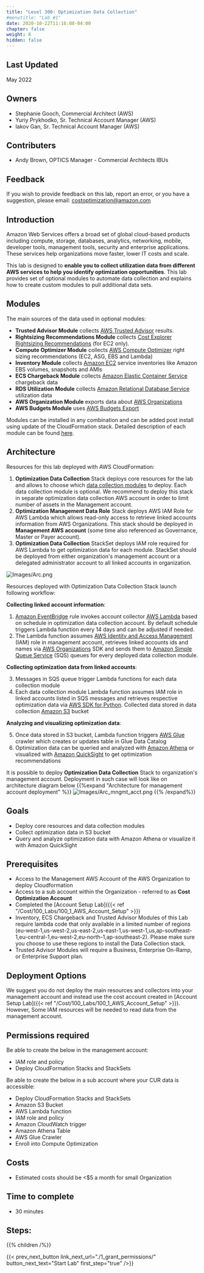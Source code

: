 ```yaml
---
title: "Level 300: Optimization Data Collection"
#menutitle: "Lab #1"
date: 2020-10-22T11:16:08-04:00
chapter: false
weight: 8
hidden: false
---
```

## Last Updated
May 2022

## Owners
- Stephanie Gooch, Commercial Architect (AWS)
- Yuriy Prykhodko, Sr. Technical Account Manager (AWS)
- Iakov Gan, Sr. Technical Account Manager (AWS)

## Contributers 
- Andy Brown, OPTICS Manager - Commercial Architects IBUs

## Feedback
If you wish to provide feedback on this lab, report an error, or you have a suggestion, please email: costoptimization@amazon.com

## Introduction
Amazon Web Services offers a broad set of global cloud-based products including compute, storage, databases, analytics, networking, mobile, developer tools, management tools, security and enterprise applications. These services help organizations move faster, lower IT costs and scale.

This lab is designed to **enable you to collect utilization data from different AWS services to help you identify optimization opportunities**. This lab provides set of optional modules to automate data collection and explains how to create custom modules to pull additional data sets. 

## Modules
The main sources of the data used in optional modules:

* **Trusted Advisor Module** collects [AWS Trusted Advisor](https://aws.amazon.com/premiumsupport/technology/trusted-advisor/) results.
* **Rightsizing Recommendations Module** collects [Cost Explorer Rightsizing Recommendations](https://docs.aws.amazon.com/awsaccountbilling/latest/aboutv2/ce-rightsizing.html) (for EC2 only).
* **Compute Optimizer Module** collects [AWS Compute Optimizer](https://aws.amazon.com/compute-optimizer/) right sizing recommendations (EC2, ASG, EBS and Lambda)
* **Inventory Module** collects [Amazon EC2](https://aws.amazon.com/ec2/) service inventories like Amazon EBS volumes, snapshots and AMIs
* **ECS Chargeback Module** collects [Amazon Elastic Container Service](https://aws.amazon.com/ecs/) chargeback data
* **RDS Utilization Module** collects [Amazon Relational Database Service](https://aws.amazon.com/rds/) utilization data
* **AWS Organization Module** exports data about [AWS Organizations](https://aws.amazon.com/organizations/)
* **AWS Budgets Module** uses [AWS Budgets Export](https://aws.amazon.com/aws-cost-management/aws-budgets/)

Modules can be installed in any combination and can be added post install using update of the CloudFormation stack. Detailed description of each module can be found [here](../3_data_collection_modules).

## Architecture 
Resources for this lab deployed with AWS CloudFormation:
1. **Optimization Data Collection** Stack deploys core resources for the lab and allows to choose which [data collection modules](../300_optimization_data_collection/3_data_collection_modules) to deploy. Each data collection module is optional. We recommend to deploy this stack in separate optimization data collection AWS account in order to limit number of assets in the Management account. 
1. **Optimization Management Data Role** Stack deploys AWS IAM Role for AWS Lambda which allows read-only access to retrieve linked accounts information from AWS Organizations. This stack should be deployed in **Management AWS account** (some time also referenced as Governance, Master or Payer account).
1. **Optimization Data Collection** StackSet deploys IAM role required for AWS Lambda to get optimization data for each module. StackSet should be deployed from either organization's management account or a delegated administrator account to all linked accounts in organization. 

![Images/Arc.png](/Cost/300_Optimization_Data_Collection/Images/Arc.png)

Resources deployed with Optimization Data Collection Stack launch following workflow:

**Collecting linked account information**: 
1. [Amazon EventBridge](https://aws.amazon.com/eventbridge/) rule invokes account collector [AWS Lambda](https://aws.amazon.com/lambda/) based on schedule in optimization data collection account. By default schedule triggers Lambda function every 14 days and can be adjusted if needed.
2. The Lambda function assumes [AWS Identity and Access Management](https://aws.amazon.com/iam/) (IAM) role in management account, retrieves linked accounts ids and names via [AWS Organizations](https://aws.amazon.com/organizations/) SDK and sends them to [Amazon Simple Queue Service](https://aws.amazon.com/sqs/) (SQS) queues for every deployed data collection module.  

**Collecting optimization data from linked accounts**:

3. Messages in SQS queue trigger Lambda functions for each data collection module
4. Each data collection module Lambda function assumes IAM role in linked accounts listed in SQS messages and retrieves respective optimization data via [AWS SDK for Python](https://aws.amazon.com/sdk-for-python/). Collected data stored in data collection [Amazon S3](https://aws.amazon.com/s3/) bucket

**Analyzing and visualizing optimization data**:

5. Once data stored in S3 bucket, Lambda function triggers [AWS Glue](https://aws.amazon.com/glue/) crawler which creates or updates table in Glue Data Catalog
6. Optimization data can be queried and analyzed with [Amazon Athena](https://aws.amazon.com/athena) or visualized with [Amazon QuickSight](https://aws.amazon.com/quicksight/) to get optimization recommendations 

It is possible to deploy **Optimization Data Collection** Stack to organization's management account. Deployment in such case will look like on architecture diagram below
{{%expand "Architecture for management account deployment" %}}
![Images/Arc_mngmt_acct.png](/Cost/300_Optimization_Data_Collection/Images/Arc_mngmt_acct.png)
{{% /expand%}}

## Goals
- Deploy core resources and data collection modules
- Collect optimization data in S3 bucket
- Query and analyze optimization data with Amazon Athena or visualize it with Amazon QuickSight


## Prerequisites
- Access to the Management AWS Account of the AWS Organization to deploy Cloudformation
- Access to a sub account within the Organization - referred to as **Cost Optimization Account**
- Completed the [Account Setup Lab]({{< ref "/Cost/100_Labs/100_1_AWS_Account_Setup" >}})
- Inventory, ECS Chargeback and Trusted Advisor Modules of this Lab require lambda code that only available in a limited number of regions (eu-west-1,us-west-2,us-east-2,us-east-1,us-west-1,us,ap-southeast-1,eu-central-1,eu-west-2,eu-north-1,ap-southeast-2). Please make sure you choose to use these regions to install the Data Collection stack. 
- Trusted Advisor Modules will require a Business, Enterprise On-Ramp, or Enterprise Support plan.


## Deployment Options
We suggest you do not deploy the main resources and collectors into your management account and instead use the cost account created in [Account Setup Lab]({{< ref "/Cost/100_Labs/100_1_AWS_Account_Setup" >}}). However, Some IAM resources will be needed to read data from the management account. 

## Permissions required
Be able to create the below in the management account:
- IAM role and policy
- Deploy CloudFormation Stacks and StackSets

Be able to create the below in a sub account where your CUR data is accessible:
- Deploy CloudFormation Stacks and StackSets
- Amazon S3 Bucket 
- AWS Lambda function 
- IAM role and policy
- Amazon CloudWatch trigger
- Amazon Athena Table
- AWS Glue Crawler
- Enroll into Compute Optimization


## Costs
- Estimated costs should be <$5 a month for small Organization 

## Time to complete
- 30 minutes

## Steps:
{{% children  /%}}


{{< prev_next_button link_next_url="./1_grant_permissions/" button_next_text="Start Lab" first_step="true" />}}
